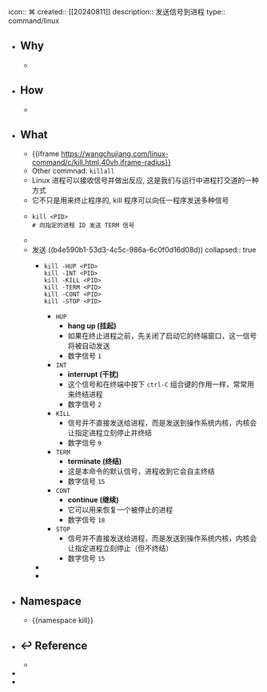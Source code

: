 icon:: ⌘
created:: [[20240811]]
description:: 发送信号到进程
type:: command/linux

- ## Why
  -
- ## How
  -
- ## What
  - {{iframe https://wangchujiang.com/linux-command/c/kill.html,40vh,iframe-radius}}
  - Other commnad: `killall`
  - Linux 进程可以接收信号并做出反应, 这是我们与运行中进程打交道的一种方式
  - 它不只是用来终止程序的, kill 程序可以向任一程序发送多种信号
  - ```shell
    kill <PID>
    # 向指定的进程 ID 发送 TERM 信号
    ```
  -
  - 发送 ((b4e590b1-53d3-4c5c-986a-6c0f0d16d08d))
    collapsed:: true
    - ```shell
      kill -HUP <PID>
      kill -INT <PID>
      kill -KILL <PID>
      kill -TERM <PID>
      kill -CONT <PID>
      kill -STOP <PID>
      ```
      - `HUP`
        - **hang up (挂起)**
        - 如果在终止进程之前，先关闭了启动它的终端窗口，这一信号将被自动发送
        - 数字信号 `1`
      - `INT`
        - **interrupt (干扰)**
        - 这个信号和在终端中按下 `ctrl-C` 组合键的作用一样，常常用来终结进程
        - 数字信号 `2`
      - `KILL`
        - 信号并不直接发送给进程，而是发送到操作系统内核，内核会让指定进程立刻停止并终结
        - 数字信号 `9`
      - `TERM`
        - **terminate (终结)**
        - 这是本命令的默认信号，进程收到它会自主终结
        - 数字信号 `15`
      - `CONT`
        - **continue (继续)**
        - 它可以用来恢复一个被停止的进程
        - 数字信号 `18`
      - `STOP`
        - 信号并不直接发送给进程，而是发送到操作系统内核，内核会让指定进程立刻停止（但不终结）
        - 数字信号 `15`
    -
    -
- ## Namespace
  - {{namespace kill}}
- ## ↩ Reference
  -
-
-